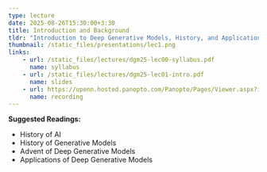 ```yaml
---
type: lecture
date: 2025-08-26T15:30:00+3:30
title: Introduction and Background 
tldr: "Introduction to Deep Generative Models, History, and Applications"
thumbnail: /static_files/presentations/lec1.png
links: 
    - url: /static_files/lectures/dgm25-lec00-syllabus.pdf
      name: syllabus
    - url: /static_files/lectures/dgm25-lec01-intro.pdf
      name: slides
    - url: https://upenn.hosted.panopto.com/Panopto/Pages/Viewer.aspx?id=1fbe6ef1-fc43-4b11-a5ad-b34100cd4cc6
      name: recording
---
```

**Suggested Readings:**
- History of AI
- History of Generative Models
- Advent of Deep Generative Models
- Applications of Deep Generative Models